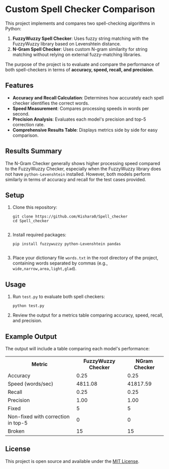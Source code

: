 
<h1>Custom Spell Checker Comparison</h1>

<p>This project implements and compares two spell-checking algorithms in Python:</p>
<ol>
    <li><strong>FuzzyWuzzy Spell Checker</strong>: Uses fuzzy string matching with the FuzzyWuzzy library based on Levenshtein distance.</li>
    <li><strong>N-Gram Spell Checker</strong>: Uses custom N-gram similarity for string matching without relying on external fuzzy-matching libraries.</li>
</ol>

<p>The purpose of the project is to evaluate and compare the performance of both spell-checkers in terms of <strong>accuracy, speed, recall, and precision</strong>.</p>

<h2>Features</h2>
<ul>
    <li><strong>Accuracy and Recall Calculation</strong>: Determines how accurately each spell checker identifies the correct words.</li>
    <li><strong>Speed Measurement</strong>: Compares processing speeds in words per second.</li>
    <li><strong>Precision Analysis</strong>: Evaluates each model's precision and top-5 correction rate.</li>
    <li><strong>Comprehensive Results Table</strong>: Displays metrics side by side for easy comparison.</li>
</ul>

<h2>Results Summary</h2>
<p>The N-Gram Checker generally shows higher processing speed compared to the FuzzyWuzzy Checker, especially when the FuzzyWuzzy library does not have <code>python-Levenshtein</code> installed. However, both models perform similarly in terms of accuracy and recall for the test cases provided.</p>

<h2>Setup</h2>
<ol>
    <li>Clone this repository:
        <pre><code>git clone https://github.com/Kishara0/Spell_checker
cd Spell_checker
        </code></pre>
    </li>
    <li>Install required packages:
        <pre><code>pip install fuzzywuzzy python-Levenshtein pandas
        </code></pre>
    </li>
    <li>Place your dictionary file <code>words.txt</code> in the root directory of the project, containing words separated by commas (e.g., <code>wide,narrow,area,light,glad</code>).</li>
</ol>

<h2>Usage</h2>
<ol>
    <li>Run <code>test.py</code> to evaluate both spell checkers:
        <pre><code>python test.py</code></pre>
    </li>
    <li>Review the output for a metrics table comparing accuracy, speed, recall, and precision.</li>
</ol>

<h2>Example Output</h2>

<p>The output will include a table comparing each model's performance:</p>
<table>
    <tr>
        <th>Metric</th>
        <th>FuzzyWuzzy Checker</th>
        <th>NGram Checker</th>
    </tr>
    <tr>
        <td>Accuracy</td>
        <td>0.25</td>
        <td>0.25</td>
    </tr>
    <tr>
        <td>Speed (words/sec)</td>
        <td>4811.08</td>
        <td>41817.59</td>
    </tr>
    <tr>
        <td>Recall</td>
        <td>0.25</td>
        <td>0.25</td>
    </tr>
    <tr>
        <td>Precision</td>
        <td>1.00</td>
        <td>1.00</td>
    </tr>
    <tr>
        <td>Fixed</td>
        <td>5</td>
        <td>5</td>
    </tr>
    <tr>
        <td>Non-fixed with correction in top-5</td>
        <td>0</td>
        <td>0</td>
    </tr>
    <tr>
        <td>Broken</td>
        <td>15</td>
        <td>15</td>
    </tr>
</table>


<h2>License</h2>
<p>This project is open source and available under the <a href="LICENSE">MIT License</a>.</p>

</body>
</html>
